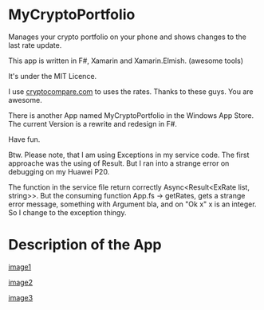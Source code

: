 # MyCryptoPortfolio

Manages your crypto portfolio on your phone and shows changes to the last rate update.

This app is written in F#, Xamarin and Xamarin.Elmish. (awesome tools)

It's under the MIT Licence.

I use [cryptocompare.com]() to uses the rates. Thanks to these guys. You are awesome.

There is another App named MyCryptoPortfolio in the Windows App Store. The current Version is a rewrite and redesign in F#.

Have fun.

Btw. Please note, that I am using Exceptions in my service code. The first approache was the using of Result. But I ran into a strange error on debugging on my Huawei P20.

The function in the service file return correctly Async<Result<ExRate list, string>>. But the consuming function App.fs -> getRates, gets a strange error message, something with Argument bla, and on "Ok x" x is an integer. So I change to the exception thingy.

# Description of the App


[image1](docimages/Description_1.png)

[image2](docimages/Description_2.png)

[image3](docimages/Description_3.png)


